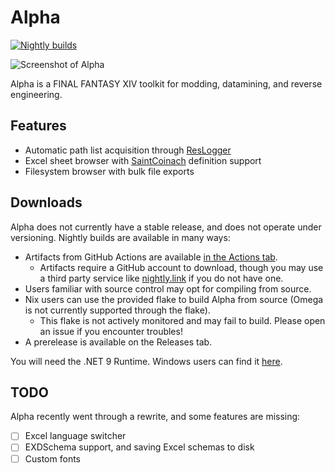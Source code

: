 # Alpha

[![Nightly builds](https://github.com/NotNite/Alpha/actions/workflows/nightly.yml/badge.svg)](https://github.com/NotNite/Alpha/actions/workflows/nightly.yml)

![Screenshot of Alpha](https://fxdiscord.com/i/2q9sbm6b.png)

Alpha is a FINAL FANTASY XIV toolkit for modding, datamining, and reverse engineering.

## Features

- Automatic path list acquisition through [ResLogger](https://rl2.perchbird.dev/)
- Excel sheet browser with [SaintCoinach](https://github.com/xivapi/SaintCoinach) definition support
- Filesystem browser with bulk file exports

## Downloads

Alpha does not currently have a stable release, and does not operate under versioning. Nightly builds are available in many ways:

- Artifacts from GitHub Actions are available [in the Actions tab](https://github.com/NotNite/Alpha/actions).
  - Artifacts require a GitHub account to download, though you may use a third party service like [nightly.link](https://nightly.link/NotNite/Alpha/workflows/nightly/main) if you do not have one.
- Users familiar with source control may opt for compiling from source.
- Nix users can use the provided flake to build Alpha from source (Omega is not currently supported through the flake).
  - This flake is not actively monitored and may fail to build. Please open an issue if you encounter troubles!
- A prerelease is available on the Releases tab.

You will need the .NET 9 Runtime. Windows users can find it [here](https://dotnet.microsoft.com/en-us/download).

## TODO

Alpha recently went through a rewrite, and some features are missing:

- [ ] Excel language switcher
- [ ] EXDSchema support, and saving Excel schemas to disk
- [ ] Custom fonts
